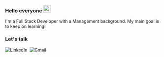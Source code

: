 ### Hello everyone <img src="https://github.com/TheDudeThatCode/TheDudeThatCode/blob/master/Assets/Earth.gif" width="24px">

I'm a Full Stack Developer with a Management background. My main goal is to keep on learning!

### Let's talk

  <a href="https://www.linkedin.com/in/inês-louro/" target="_blank"><img src="https://img.shields.io/badge/linkedin-%230077B5.svg?&style=for-the-badge&logo=linkedin&logoColor=white" alt="LinkedIn" /></a>&nbsp;
  <a href="mailto:inespazlouro@gmail.com"><img src="https://img.shields.io/badge/gmail-%23D14836.svg?&style=for-the-badge&logo=gmail&logoColor=white" alt="Gmail"/></a>&nbsp;
